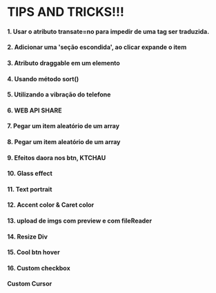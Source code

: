 # TIPS AND TRICKS!!!

#### 1. Usar o atributo transate=no para impedir de uma tag ser traduzida.

#### 2. Adicionar uma 'seção escondida', ao clicar expande o item

#### 3. Atributo draggable em um elemento

#### 4. Usando método sort()

#### 5. Utilizando a vibração do telefone

#### 6. WEB API SHARE

#### 7. Pegar um item aleatório de um array

#### 8. Pegar um item aleatório de um array

#### 9. Efeitos daora nos btn, KTCHAU

#### 10. Glass effect

#### 11. Text portrait

#### 12. Accent color & Caret color

#### 13. upload de imgs com preview e com fileReader

#### 14. Resize Div

#### 15. Cool btn hover

#### 16. Custom checkbox

#### Custom Cursor
